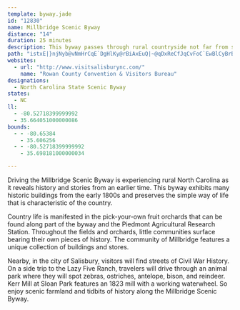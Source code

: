 ```yaml
---
template: byway.jade
id: "12830"
name: Millbridge Scenic Byway
distance: "14"
duration: 25 minutes
description: This byway passes through rural countryside not far from several sites such as the oldest Presbyterian church in NC and Kerr Mill at Sloan Park.
path: "istxE|}njNyb@vNmHrCqE`DgHlKy@rBiAxEuQ|~@qDxReCfJqCvFoC`EwBlCyBrBoCzCwCxDsC~FiOx_@eCfHcAxDo@lG?zGvGboA^fERxF?jDSnIk@lNc@`H_@nCs@~CuAxEqEfMcAfEmI~b@UlBsAxFwAhE_DfI}BxEuMnTqLvS}@dCo@rC[dDIbDH`D^~CpNxp@|AzJ~BhTjJfj@h@rGt]_@p\\sAbAQ~CaBfFeDjMaKvDwBrAMdCd@bQhIrSfH~Bp@~JrDxCl@rAJzJaAtVyDx^sInAKrAB~`@f@nAE`FmBhBfId@ErCPdQfBzDr@xBv@fX|Kps@|X|tA`r@lF~B_@tA`r@J"
websites: 
  - url: "http://www.visitsalisburync.com/"
    name: "Rowan County Convention & Visitors Bureau"
designations: 
  - North Carolina State Scenic Byway
states: 
  - NC
ll: 
  - -80.52718399999992
  - 35.664051000000086
bounds: 
  - - -80.65384
    - 35.606256
  - - -80.52718399999992
    - 35.698181000000034

---
```


<p>Driving the Millbridge Scenic Byway is experiencing rural North Carolina as it reveals history and stories from an earlier time. This byway exhibits many historic buildings from the early 1800s and preserves the simple way of life that is characteristic of the country.</p>

<p>Country life is manifested in the pick-your-own fruit orchards that can be found along part of the byway and the Piedmont Agricultural Research Station. Throughout the fields and orchards, little communities surface bearing their own pieces of history. The community of Millbridge features a unique collection of buildings and stores.</p>

<p>Nearby, in the city of Salisbury, visitors will find streets of Civil War History. On a side trip to the Lazy Five Ranch, travelers will drive through an animal park where they will spot zebras, ostriches, antelope, bison, and reindeer. Kerr Mill at Sloan Park features an 1823 mill with a working waterwheel. So enjoy scenic farmland and tidbits of history along the Millbridge Scenic Byway.</p>
